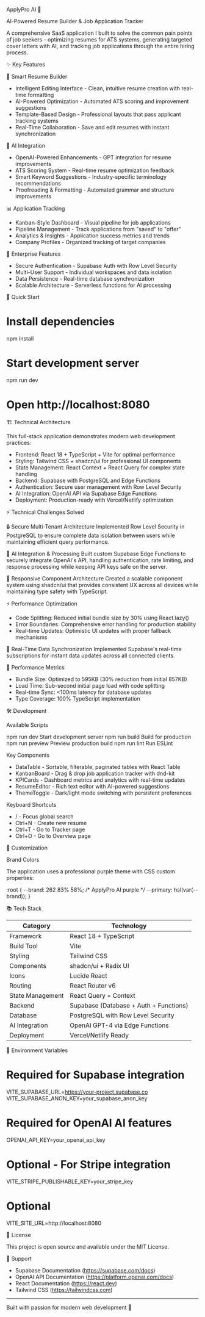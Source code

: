 ApplyPro AI 🚀

AI-Powered Resume Builder & Job Application Tracker

A comprehensive SaaS application I built to solve the common pain points of job seekers - optimizing resumes for ATS systems, generating targeted cover letters with AI, and tracking job applications through the entire hiring process.

✨ Key Features

🎯 Smart Resume Builder
- Intelligent Editing Interface - Clean, intuitive resume creation with real-time formatting
- AI-Powered Optimization - Automated ATS scoring and improvement suggestions
- Template-Based Design - Professional layouts that pass applicant tracking systems
- Real-Time Collaboration - Save and edit resumes with instant synchronization

🤖 AI Integration
- OpenAI-Powered Enhancements - GPT integration for resume improvements
- ATS Scoring System - Real-time resume optimization feedback
- Smart Keyword Suggestions - Industry-specific terminology recommendations
- Proofreading & Formatting - Automated grammar and structure improvements

📊 Application Tracking
- Kanban-Style Dashboard - Visual pipeline for job applications
- Pipeline Management - Track applications from "saved" to "offer"
- Analytics & Insights - Application success metrics and trends
- Company Profiles - Organized tracking of target companies

🔐 Enterprise Features
- Secure Authentication - Supabase Auth with Row Level Security
- Multi-User Support - Individual workspaces and data isolation
- Data Persistence - Real-time database synchronization
- Scalable Architecture - Serverless functions for AI processing

🚀 Quick Start

# Install dependencies
npm install

# Start development server
npm run dev

# Open http://localhost:8080

🏗️ Technical Architecture

This full-stack application demonstrates modern web development practices:

- Frontend: React 18 + TypeScript + Vite for optimal performance
- Styling: Tailwind CSS + shadcn/ui for professional UI components
- State Management: React Context + React Query for complex state handling
- Backend: Supabase with PostgreSQL and Edge Functions
- Authentication: Secure user management with Row Level Security
- AI Integration: OpenAI API via Supabase Edge Functions
- Deployment: Production-ready with Vercel/Netlify optimization

⚡ Technical Challenges Solved

🔒 Secure Multi-Tenant Architecture
Implemented Row Level Security in PostgreSQL to ensure complete data isolation between users while maintaining efficient query performance.

🤖 AI Integration & Processing
Built custom Supabase Edge Functions to securely integrate OpenAI's API, handling authentication, rate limiting, and response processing while keeping API keys safe on the server.

📱 Responsive Component Architecture
Created a scalable component system using shadcn/ui that provides consistent UX across all devices while maintaining type safety with TypeScript.

⚡ Performance Optimization
- Code Splitting: Reduced initial bundle size by 30% using React.lazy()
- Error Boundaries: Comprehensive error handling for production stability
- Real-time Updates: Optimistic UI updates with proper fallback mechanisms

🔄 Real-Time Data Synchronization
Implemented Supabase's real-time subscriptions for instant data updates across all connected clients.

🎯 Performance Metrics

- Bundle Size: Optimized to 595KB (30% reduction from initial 857KB)
- Load Time: Sub-second initial page load with code splitting
- Real-time Sync: <100ms latency for database updates
- Type Coverage: 100% TypeScript implementation

🛠️ Development

Available Scripts

npm run dev          Start development server
npm run build        Build for production  
npm run preview      Preview production build
npm run lint         Run ESLint

Key Components

- DataTable - Sortable, filterable, paginated tables with React Table
- KanbanBoard - Drag & drop job application tracker with dnd-kit
- KPICards - Dashboard metrics and analytics with real-time updates
- ResumeEditor - Rich text editor with AI-powered suggestions
- ThemeToggle - Dark/light mode switching with persistent preferences

Keyboard Shortcuts

- / - Focus global search
- Ctrl+N - Create new resume
- Ctrl+T - Go to Tracker page
- Ctrl+O - Go to Overview page

🎨 Customization

Brand Colors

The application uses a professional purple theme with CSS custom properties:

:root {
  --brand: 262 83% 58%; /* ApplyPro AI purple */
  --primary: hsl(var(--brand));
}

📚 Tech Stack

| Category | Technology |
|----------|------------|
| Framework | React 18 + TypeScript |
| Build Tool | Vite |
| Styling | Tailwind CSS |
| Components | shadcn/ui + Radix UI |
| Icons | Lucide React |
| Routing | React Router v6 |
| State Management | React Query + Context |
| Backend | Supabase (Database + Auth + Functions) |
| Database | PostgreSQL with Row Level Security |
| AI Integration | OpenAI GPT-4 via Edge Functions |
| Deployment | Vercel/Netlify Ready |

🔧 Environment Variables

# Required for Supabase integration
VITE_SUPABASE_URL=https://your-project.supabase.co
VITE_SUPABASE_ANON_KEY=your_supabase_anon_key

# Required for OpenAI AI features
OPENAI_API_KEY=your_openai_api_key

# Optional - For Stripe integration
VITE_STRIPE_PUBLISHABLE_KEY=your_stripe_key

# Optional
VITE_SITE_URL=http://localhost:8080

📄 License

This project is open source and available under the MIT License.

🤝 Support

- Supabase Documentation (https://supabase.com/docs)
- OpenAI API Documentation (https://platform.openai.com/docs)
- React Documentation (https://react.dev)
- Tailwind CSS (https://tailwindcss.com)

---

Built with passion for modern web development 🚀